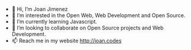 - 👋 Hi, I’m Joan Jimenez
- 👀 I’m interested in the Open Web, Web Development and Open Source.
- 🌱 I’m currently learning Javascript.
- 💞️ I’m looking to collaborate on Open Source projects and Web Development.
- 📫 Reach me in my website http://joan.codes

<!---
joajimenez/joajimenez is a ✨ special ✨ repository because its `README.md` (this file) appears on your GitHub profile.
You can click the Preview link to take a look at your changes.
--->
